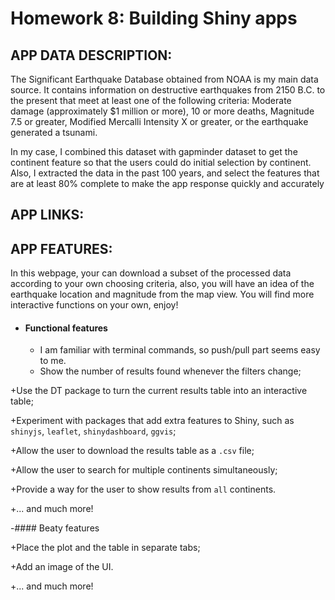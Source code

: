 # Homework 8: Building Shiny apps


## APP DATA DESCRIPTION:

The Significant Earthquake Database obtained from NOAA is my main data source. It contains information on destructive earthquakes 
		from 2150 B.C. to the present that meet at least one of the following criteria: Moderate 
		damage (approximately $1 million or more), 10 or more deaths, Magnitude 7.5 or greater, 
		Modified Mercalli Intensity X or greater, or the earthquake generated a tsunami.

In my case, I combined this dataset with gapminder dataset to get the continent feature 
		so that the users could do initial selection by continent. Also, I extracted the data in 
					the past 100 years, and select the features that are at least 80% complete to make the app response quickly and accurately
					
					
					
## APP LINKS:


## APP FEATURES:

In this webpage, your can download a subset of the processed data according to your own choosing criteria, also, you will have an idea of the earthquake location and magnitude from the map view. You will find more interactive functions on your own, enjoy!
					
- #### Functional features

    * I am familiar with terminal commands, so push/pull part seems easy to me. 

	+ Show the number of results found whenever the filters change;

+Use the DT package to turn the current results table into an interactive table;

+Experiment with packages that add extra features to Shiny, such as `shinyjs`, `leaflet`, `shinydashboard`, `ggvis`;

+Allow the user to download the results table as a `.csv` file;

+Allow the user to search for multiple continents simultaneously;

+Provide a way for the user to show results from `all` continents.

+... and much more!

-#### Beaty features

+Place the plot and the table in separate tabs;

+Add an image of the UI.

+... and much more!
